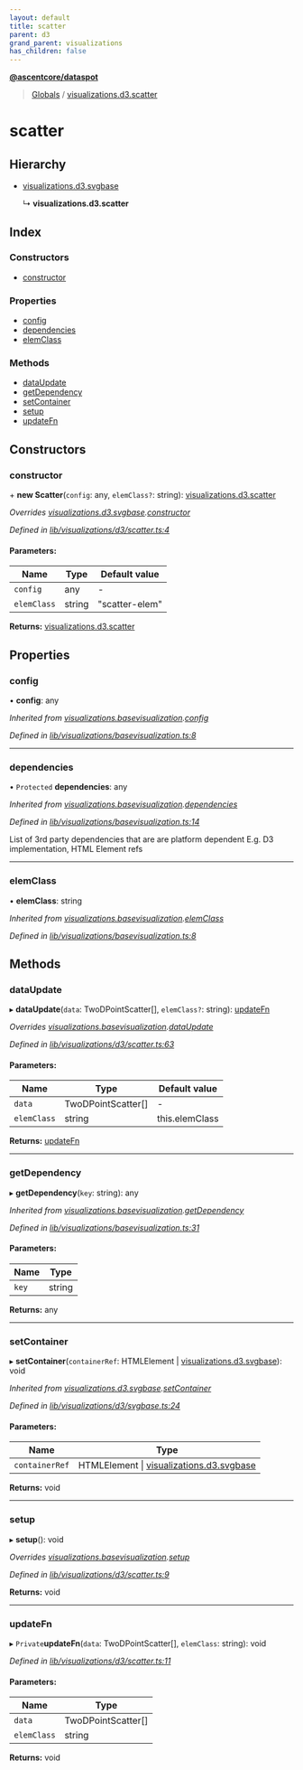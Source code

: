 ```yaml
---
layout: default
title: scatter
parent: d3
grand_parent: visualizations
has_children: false
---
```


**[@ascentcore/dataspot](../README.md)**

> [Globals](../globals.md) / [visualizations.d3.scatter](visualizations_d3_scatter)

# scatter

## Hierarchy

* [visualizations.d3.svgbase](visualizations_d3_svgbase)

  ↳ **visualizations.d3.scatter**

## Index

### Constructors

* [constructor](visualizations_d3_scatter#constructor)

### Properties

* [config](visualizations_d3_scatter#config)
* [dependencies](visualizations_d3_scatter#dependencies)
* [elemClass](visualizations_d3_scatter#elemclass)

### Methods

* [dataUpdate](visualizations_d3_scatter#dataupdate)
* [getDependency](visualizations_d3_scatter#getdependency)
* [setContainer](visualizations_d3_scatter#setcontainer)
* [setup](visualizations_d3_scatter#setup)
* [updateFn](visualizations_d3_scatter#updatefn)

## Constructors

### constructor

\+ **new Scatter**(`config`: any, `elemClass?`: string): [visualizations.d3.scatter](visualizations_d3_scatter)

*Overrides [visualizations.d3.svgbase](visualizations_d3_svgbase).[constructor](visualizations_d3_svgbase#constructor)*

*Defined in [lib/visualizations/d3/scatter.ts:4](https://github.com/ascentcore/dataspot/blob/7114653/lib/visualizations/d3/scatter.ts#L4)*

#### Parameters:

Name | Type | Default value |
------ | ------ | ------ |
`config` | any | - |
`elemClass` | string | "scatter-elem" |

**Returns:** [visualizations.d3.scatter](visualizations_d3_scatter)

## Properties

### config

•  **config**: any

*Inherited from [visualizations.basevisualization](visualizations_basevisualization).[config](visualizations_basevisualization#config)*

*Defined in [lib/visualizations/basevisualization.ts:8](https://github.com/ascentcore/dataspot/blob/7114653/lib/visualizations/basevisualization.ts#L8)*

___

### dependencies

• `Protected` **dependencies**: any

*Inherited from [visualizations.basevisualization](visualizations_basevisualization).[dependencies](visualizations_basevisualization#dependencies)*

*Defined in [lib/visualizations/basevisualization.ts:14](https://github.com/ascentcore/dataspot/blob/7114653/lib/visualizations/basevisualization.ts#L14)*

List of 3rd party dependencies that are are platform dependent
E.g. D3 implementation, HTML Element refs

___

### elemClass

•  **elemClass**: string

*Inherited from [visualizations.basevisualization](visualizations_basevisualization).[elemClass](visualizations_basevisualization#elemclass)*

*Defined in [lib/visualizations/basevisualization.ts:8](https://github.com/ascentcore/dataspot/blob/7114653/lib/visualizations/basevisualization.ts#L8)*

## Methods

### dataUpdate

▸ **dataUpdate**(`data`: TwoDPointScatter[], `elemClass?`: string): [updateFn](visualizations_d3_scatter#updatefn)

*Overrides [visualizations.basevisualization](visualizations_basevisualization).[dataUpdate](visualizations_basevisualization#dataupdate)*

*Defined in [lib/visualizations/d3/scatter.ts:63](https://github.com/ascentcore/dataspot/blob/7114653/lib/visualizations/d3/scatter.ts#L63)*

#### Parameters:

Name | Type | Default value |
------ | ------ | ------ |
`data` | TwoDPointScatter[] | - |
`elemClass` | string | this.elemClass |

**Returns:** [updateFn](visualizations_d3_scatter#updatefn)

___

### getDependency

▸ **getDependency**(`key`: string): any

*Inherited from [visualizations.basevisualization](visualizations_basevisualization).[getDependency](visualizations_basevisualization#getdependency)*

*Defined in [lib/visualizations/basevisualization.ts:31](https://github.com/ascentcore/dataspot/blob/7114653/lib/visualizations/basevisualization.ts#L31)*

#### Parameters:

Name | Type |
------ | ------ |
`key` | string |

**Returns:** any

___

### setContainer

▸ **setContainer**(`containerRef`: HTMLElement \| [visualizations.d3.svgbase](visualizations_d3_svgbase)): void

*Inherited from [visualizations.d3.svgbase](visualizations_d3_svgbase).[setContainer](visualizations_d3_svgbase#setcontainer)*

*Defined in [lib/visualizations/d3/svgbase.ts:24](https://github.com/ascentcore/dataspot/blob/7114653/lib/visualizations/d3/svgbase.ts#L24)*

#### Parameters:

Name | Type |
------ | ------ |
`containerRef` | HTMLElement \| [visualizations.d3.svgbase](visualizations_d3_svgbase) |

**Returns:** void

___

### setup

▸ **setup**(): void

*Overrides [visualizations.basevisualization](visualizations_basevisualization).[setup](visualizations_basevisualization#setup)*

*Defined in [lib/visualizations/d3/scatter.ts:9](https://github.com/ascentcore/dataspot/blob/7114653/lib/visualizations/d3/scatter.ts#L9)*

**Returns:** void

___

### updateFn

▸ `Private`**updateFn**(`data`: TwoDPointScatter[], `elemClass`: string): void

*Defined in [lib/visualizations/d3/scatter.ts:11](https://github.com/ascentcore/dataspot/blob/7114653/lib/visualizations/d3/scatter.ts#L11)*

#### Parameters:

Name | Type |
------ | ------ |
`data` | TwoDPointScatter[] |
`elemClass` | string |

**Returns:** void

